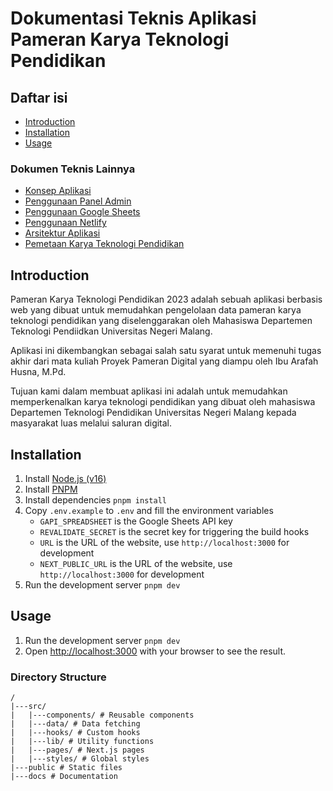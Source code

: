 # Dokumentasi Teknis Aplikasi Pameran Karya Teknologi Pendidikan

## Daftar isi

- [Introduction](#introduction)
- [Installation](#installation)
- [Usage](#usage)

### Dokumen Teknis Lainnya

- [Konsep Aplikasi](concept.md)
- [Penggunaan Panel Admin](adminpanel.md)
- [Penggunaan Google Sheets](google-sheets.md)
- [Penggunaan Netlify](Netlify.md)
- [Arsitektur Aplikasi](architecture.md)
- [Pemetaan Karya Teknologi Pendidikan](mapping.md)

## Introduction

Pameran Karya Teknologi Pendidikan 2023 adalah sebuah aplikasi berbasis web yang dibuat untuk memudahkan pengelolaan data pameran karya teknologi pendidikan yang diselenggarakan oleh Mahasiswa Departemen Teknologi Pendiidkan Universitas Negeri Malang.

Aplikasi ini dikembangkan sebagai salah satu syarat untuk memenuhi tugas akhir dari mata kuliah Proyek Pameran Digital yang diampu oleh Ibu Arafah Husna, M.Pd.

Tujuan kami dalam membuat aplikasi ini adalah untuk memudahkan memperkenalkan karya teknologi pendidikan yang dibuat oleh mahasiswa Departemen Teknologi Pendidikan Universitas Negeri Malang kepada masyarakat luas melalui saluran digital.

## Installation

1. Install [Node.js (v16)](https://nodejs.org/en/download/)
2. Install [PNPM](https://pnpm.io/installation)
3. Install dependencies `pnpm install`
4. Copy `.env.example` to `.env` and fill the environment variables
   - `GAPI_SPREADSHEET` is the Google Sheets API key
   - `REVALIDATE_SECRET` is the secret key for triggering the build hooks
   - `URL` is the URL of the website, use `http://localhost:3000` for development
   - `NEXT_PUBLIC_URL` is the URL of the website, use `http://localhost:3000` for development
5. Run the development server `pnpm dev`

## Usage

1. Run the development server `pnpm dev`
2. Open [http://localhost:3000](http://localhost:3000) with your browser to see the result.

### Directory Structure

``` text
/
|---src/
|   |---components/ # Reusable components
|   |---data/ # Data fetching
|   |---hooks/ # Custom hooks
|   |---lib/ # Utility functions
|   |---pages/ # Next.js pages
|   |---styles/ # Global styles
|---public # Static files
|---docs # Documentation
```
